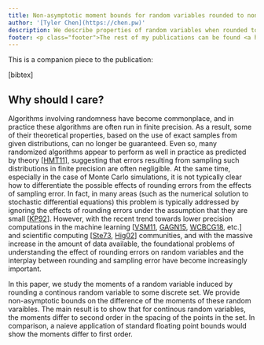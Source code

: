 ```yaml
---
title: Non-asymptotic moment bounds for random variables rounded to non-uniformly spaced sets
author: '[Tyler Chen](https://chen.pw)'
description: We describe properties of random variables when rounded to finite precision
footer: <p class="footer">The rest of my publications can be found <a href="./../">here</a>.</p>
---
```


This is a companion piece to the publication:

[bibtex]


## Why should I care?


Algorithms involving randomness have become commonplace, and in practice these algorithms are often run in finite precision.
As a result, some of their theoretical properties, based on the use of exact samples from given distributions, can no longer be guaranteed.
Even so, many randomized algorithms appear to perform as well in practice as predicted by theory [[HMT11](https://arxiv.org/abs/0909.4061)], suggesting that errors resulting from sampling such distributions in finite precision are often negligible.
At the same time, especially in the case of Monte Carlo simulations, it is not typically clear how to differentiate the possible effects of rounding errors from the effects of sampling error.
In fact, in many areas (such as the numerical solution to stochastic differential equations) this problem is typically addressed by ignoring the effects of rounding errors under the assumption that they are small [[KP92](https://www.springer.com/gp/book/9783540540625)].
However, with the recent trend towards lower precision computations in the machine learning [[VSM11](https://static.googleusercontent.com/media/research.google.com/en//pubs/archive/37631.pdf), [GAGN15](https://arxiv.org/abs/1502.02551), [WCBCG18](https://papers.nips.cc/paper/7994-training-deep-neural-networks-with-8-bit-floating-point-numbers.pdf), etc.] and scientific computing [[Ste73](https://www.elsevier.com/books/introduction-to-matrix-computations/stewart/978-0-08-092614-8), [Hig02](http://ftp.demec.ufpr.br/CFD/bibliografia/Higham_2002_Accuracy%20and%20Stability%20of%20Numerical%20Algorithms.pdf)] communities, and with the massive increase in the amount of data available, the foundational problems of understanding the effect of rounding errors on random variables and the interplay between rounding and sampling error have become increasingly important.

In this paper, we study the moments of a random variable induced by rounding a continous random variable to some discrete set.
We provide non-asymptotic bounds on the difference of the moments of these random varaibles.
The main result is to show that for continous random variables, the moments differ to second order in the spacing of the points in the set. 
In comparison, a naieve application of standard floating point bounds would show the moments differ to first order.


